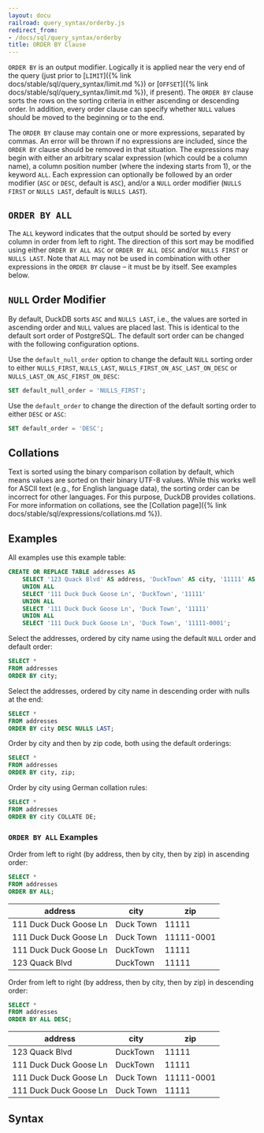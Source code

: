 ```yaml
---
layout: docu
railroad: query_syntax/orderby.js
redirect_from:
- /docs/sql/query_syntax/orderby
title: ORDER BY Clause
---
```


`ORDER BY` is an output modifier. Logically it is applied near the very end of the query (just prior to [`LIMIT`]({% link docs/stable/sql/query_syntax/limit.md %}) or [`OFFSET`]({% link docs/stable/sql/query_syntax/limit.md %}), if present).
The `ORDER BY` clause sorts the rows on the sorting criteria in either ascending or descending order.
In addition, every order clause can specify whether `NULL` values should be moved to the beginning or to the end.

The `ORDER BY` clause may contain one or more expressions, separated by commas.
An error will be thrown if no expressions are included, since the `ORDER BY` clause should be removed in that situation.
The expressions may begin with either an arbitrary scalar expression (which could be a column name), a column position number (where the indexing starts from 1), or the keyword `ALL`.
Each expression can optionally be followed by an order modifier (`ASC` or `DESC`, default is `ASC`), and/or a `NULL` order modifier (`NULLS FIRST` or `NULLS LAST`, default is `NULLS LAST`).

## `ORDER BY ALL`

The `ALL` keyword indicates that the output should be sorted by every column in order from left to right.
The direction of this sort may be modified using either `ORDER BY ALL ASC` or `ORDER BY ALL DESC` and/or `NULLS FIRST` or `NULLS LAST`.
Note that `ALL` may not be used in combination with other expressions in the `ORDER BY` clause – it must be by itself.
See examples below.

## `NULL` Order Modifier

By default, DuckDB sorts `ASC` and `NULLS LAST`, i.e., the values are sorted in ascending order and `NULL` values are placed last.
This is identical to the default sort order of PostgreSQL.
The default sort order can be changed with the following configuration options.

Use the `default_null_order` option to change the default `NULL` sorting order to either `NULLS_FIRST`, `NULLS_LAST`, `NULLS_FIRST_ON_ASC_LAST_ON_DESC` or `NULLS_LAST_ON_ASC_FIRST_ON_DESC`:

```sql
SET default_null_order = 'NULLS_FIRST';
```

Use the `default_order` to change the direction of the default sorting order to either `DESC` or `ASC`:

```sql
SET default_order = 'DESC';
```

## Collations

Text is sorted using the binary comparison collation by default, which means values are sorted on their binary UTF-8 values.
While this works well for ASCII text (e.g., for English language data), the sorting order can be incorrect for other languages.
For this purpose, DuckDB provides collations.
For more information on collations, see the [Collation page]({% link docs/stable/sql/expressions/collations.md %}).

## Examples

All examples use this example table:

```sql
CREATE OR REPLACE TABLE addresses AS
    SELECT '123 Quack Blvd' AS address, 'DuckTown' AS city, '11111' AS zip
    UNION ALL
    SELECT '111 Duck Duck Goose Ln', 'DuckTown', '11111'
    UNION ALL
    SELECT '111 Duck Duck Goose Ln', 'Duck Town', '11111'
    UNION ALL
    SELECT '111 Duck Duck Goose Ln', 'Duck Town', '11111-0001';
```

Select the addresses, ordered by city name using the default `NULL` order and default order:

```sql
SELECT *
FROM addresses
ORDER BY city;
```

Select the addresses, ordered by city name in descending order with nulls at the end:

```sql
SELECT *
FROM addresses
ORDER BY city DESC NULLS LAST;
```

Order by city and then by zip code, both using the default orderings:

```sql
SELECT *
FROM addresses
ORDER BY city, zip;
```

Order by city using German collation rules:

```sql
SELECT *
FROM addresses
ORDER BY city COLLATE DE;
```

### `ORDER BY ALL` Examples

Order from left to right (by address, then by city, then by zip) in ascending order:

```sql
SELECT *
FROM addresses
ORDER BY ALL;
```

|        address         |   city    |    zip     |
|------------------------|-----------|------------|
| 111 Duck Duck Goose Ln | Duck Town | 11111      |
| 111 Duck Duck Goose Ln | Duck Town | 11111-0001 |
| 111 Duck Duck Goose Ln | DuckTown  | 11111      |
| 123 Quack Blvd         | DuckTown  | 11111      |

Order from left to right (by address, then by city, then by zip) in descending order:

```sql
SELECT *
FROM addresses
ORDER BY ALL DESC;
```

|        address         |   city    |    zip     |
|------------------------|-----------|------------|
| 123 Quack Blvd         | DuckTown  | 11111      |
| 111 Duck Duck Goose Ln | DuckTown  | 11111      |
| 111 Duck Duck Goose Ln | Duck Town | 11111-0001 |
| 111 Duck Duck Goose Ln | Duck Town | 11111      |

## Syntax

<div id="rrdiagram"></div>
